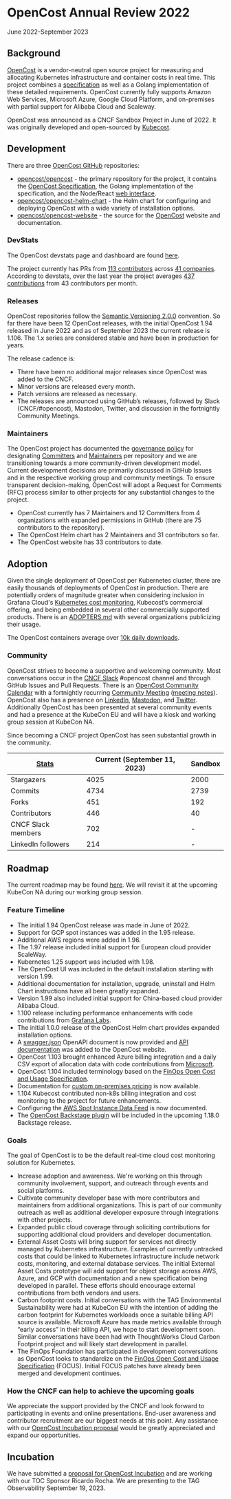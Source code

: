 # OpenCost Annual Review 2022

June 2022-September 2023

## Background

[OpenCost](https://opencost.io) is a vendor-neutral open source project for measuring and allocating Kubernetes infrastructure and container costs in real time. This project combines a [specification](https://github.com/opencost/opencost/blob/develop/spec) as well as a Golang implementation of these detailed requirements. OpenCost currently fully supports Amazon Web Services, Microsoft Azure, Google Cloud Platform, and on-premises with partial support for Alibaba Cloud and Scaleway.

OpenCost was announced as a CNCF Sandbox Project in June of 2022. It was originally developed and open-sourced by [Kubecost](https://kubecost.com/).

## Development

There are three [OpenCost GitHub](https://github.com/opencost) repositories:
* [opencost/opencost](https://github.com/opencost/opencost) - the primary repository for the project, it contains the [OpenCost Specification](https://github.com/opencost/opencost/blob/develop/spec), the Golang implementation of the specification, and the Node/React [web interface](https://github.com/opencost/opencost/blob/develop/ui/).
* [opencost/opencost-helm-chart](https://github.com/opencost/opencost-helm-chart) - the Helm chart for configuring and deploying OpenCost with a wide variety of installation options.
* [opencost/opencost-website](https://github.com/opencost/opencost-website) - the source for the [OpenCost](https://opencost.io) website and documentation.

### DevStats

The OpenCost devstats page and dashboard are found [here](https://opencost.devstats.cncf.io/).

The project currently has PRs from [113 contributors](https://opencost.devstats.cncf.io/d/22/prs-authors-table?orgId=1&var-period_name=Last%20decade&var-repogroup_name=OpenCost) across [41 companies](https://opencost.devstats.cncf.io/d/21/prs-authors-companies-table?orgId=1&var-period_name=Last%20decade&var-repogroup_name=OpenCost). According to devstats, over the last year the project averages [437 contributions](https://opencost.devstats.cncf.io/d/74/contributions-chart?orgId=1&var-period=m&var-metric=contributions&var-repogroup_name=OpenCost&var-country_name=All&var-company_name=All&var-company=all&from=now-1y&to=now) from 43 contributors per month.

### Releases

OpenCost repositories follow the [Semantic Versioning 2.0.0](https://semver.org/) convention. So far there have been 12 OpenCost releases, with the initial OpenCost 1.94 released in June 2022 and as of September 2023 the current release is 1.106. The 1.x series are considered stable and have been in production for years.

The release cadence is:
* There have been no additional major releases since OpenCost was added to the CNCF.
* Minor versions are released every month.
* Patch versions are released as necessary.
* The releases are announced using GitHub’s releases, followed by Slack (CNCF/#opencost), Mastodon, Twitter, and discussion in the fortnightly Community Meetings.

### Maintainers

The OpenCost project has documented the [governance policy](https://github.com/opencost/opencost/blob/develop/GOVERNANCE.md) for designating [Committers](https://github.com/orgs/opencost/teams/opencost-committers) and [Maintainers](https://github.com/opencost/opencost/blob/develop/MAINTAINERS.md) per repository and we are transitioning towards a more community-driven development model. Current development decisions are primarily discussed in GitHub Issues and in the respective working group and community meetings. To ensure transparent decision-making, OpenCost will adopt a Request for Comments (RFC) process similar to other projects for any substantial changes to the project.

* OpenCost currently has 7 Maintainers and 12 Committers from 4 organizations with expanded permissions in GitHub (there are 75  contributors to the repository).
* The OpenCost Helm chart has 2 Maintainers and 31 contributors so far.
* The OpenCost website has 33 contributors to date.

## Adoption

Given the single deployment of OpenCost per Kubernetes cluster, there are easily thousands of deployments of OpenCost in production. There are potentially orders of magnitude greater when considering inclusion in Grafana Cloud's [Kubernetes cost monitoring](https://www.opencost.io/blog/grafana-cloud), Kubecost’s commercial offering, and being embedded in several other commercially supported products. There is an [ADOPTERS.md](https://github.com/opencost/opencost/blob/develop/ADOPTERS.MD) with several organizations publicizing their usage.

The OpenCost containers average over [10k daily downloads](https://quay.io/repository/kubecost1/kubecost-cost-model).

### Community

OpenCost strives to become a supportive and welcoming community. Most conversations occur in the [CNCF Slack](http://slack.cncf.io) #opencost channel and through GitHub Issues and Pull Requests. There is an [OpenCost Community Calendar](https://bit.ly/opencost-calendar) with a fortnightly recurring [Community Meeting](https://bit.ly/opencost-meeting) ([meeting notes](https://docs.google.com/document/d/1JFB_-sjF8F9UWet1c-dWixdMZY4hri23UlQG5FX5xfY/edit)). OpenCost also has a presence on [LinkedIn](https://www.linkedin.com/showcase/opencost/), [Mastodon](https://hachyderm.io/@opencost), and [Twitter](https://twitter.com/open_cost). Additionally OpenCost has been presented at several community events and had a presence at the KubeCon EU and will have a kiosk and working group session at KubeCon NA.

Since becoming a CNCF project OpenCost has seen substantial growth in the community.

| [Stats](https://opencost.devstats.cncf.io/d/18/overall-project-statistics-table?orgId=1&var-period_name=Last%20decade&var-repogroup_name=OpenCost)              | Current (September 11, 2023) | Sandbox |
| ------------------ | --------------------------- | ------- |
| Stargazers         | 4025 | 2000 |
| Commits            | 4734 | 2739 |
| Forks              | 451 | 192 |
| Contributors       | 446 | 40 |
| CNCF Slack members | 702 | - |
| LinkedIn followers | 214 | - |

## Roadmap

The current roadmap may be found [here](https://github.com/opencost/opencost/blob/develop/ROADMAP.md). We will revisit it at the upcoming KubeCon NA during our working group session.

### Feature Timeline

* The initial 1.94 OpenCost release was made in June of 2022.
* Support for GCP spot instances was added in the 1.95 release.
* Additional AWS regions were added in 1.96.
* The 1.97 release included initial support for European cloud provider ScaleWay.
* Kubernetes 1.25 support was included with 1.98.
* The OpenCost UI was included in the default installation starting with version 1.99.
* Additional documentation for installation, upgrade, uninstall and Helm Chart instructions have all been greatly expanded.
* Version 1.99 also included initial support for China-based cloud provider Alibaba Cloud.
* 1.100 release including performance enhancements with code contributions from [Grafana Labs](https://www.opencost.io/blog/grafana-labs).
* The initial 1.0.0 release of the OpenCost Helm chart provides expanded installation options.
* A [swagger.json](https://raw.githubusercontent.com/opencost/opencost/develop/docs/swagger.json) OpenAPI document is now provided and [API documentation](https://www.opencost.io/docs/integrations/api) was added to the OpenCost website.
* OpenCost 1.103 brought enhanced Azure billing integration and a daily CSV export of allocation data with code contributions from [Microsoft](http://aka.ms/aks/OpenCost-AKS).
* OpenCost 1.104 included terminology based on the [FinOps Open Cost and Usage Specification](https://www.opencost.io/blog/focus).
* Documentation for [custom on-premises pricing](https://www.opencost.io/docs/configuration/on-prem) is now available.
* 1.104 Kubecost contributed non-k8s billing integration and cost monitoring to the project for future enhancements.
* Configuring the [AWS Spot Instance Data Feed](https://www.opencost.io/docs/configuration/AWS#aws-spot-instance-data-feed-configuration) is now documented.
* The [OpenCost Backstage plugin](https://github.com/backstage/backstage/tree/master/plugins/opencost) will be included in the upcoming 1.18.0 Backstage release.

### Goals

The goal of OpenCost is to be the default real-time cloud cost monitoring solution for Kubernetes.

* Increase adoption and awareness. We're working on this through community involvement, support, and outreach through events and social platforms.
* Cultivate community developer base with more contributors and maintainers from additional organizations. This is part of our community outreach as well as additional developer exposure through integrations with other projects.
* Expanded public cloud coverage through soliciting contributions for supporting additional cloud providers and developer documentation.
* External Asset Costs will bring support for services not directly managed by Kubernetes infrastructure. Examples of currently untracked costs that could be linked to Kubernetes infrastructure include network costs, monitoring, and external database services. The initial External Asset Costs prototype will add support for object storage across AWS, Azure, and GCP with documentation and a new specification being developed in parallel. These efforts should encourage external contributions from both vendors and users.
* Carbon footprint costs. Initial conversations with the TAG Environmental Sustainability were had at KubeCon EU with the intention of adding the carbon footprint for Kubernetes workloads once a suitable billing API source is available. Microsoft Azure has made metrics available through “early access” in their billing API, we hope to start development soon. Similar conversations have been had with ThoughtWorks Cloud Carbon Footprint project and will likely start development in parallel.
* The FinOps Foundation has participated in development conversations as OpenCost looks to standardize on the [FinOps Open Cost and Usage Specification](http://focus.finops.org/) (FOCUS). Initial FOCUS patches have already been merged and development continues.

### How the CNCF can help to achieve the upcoming goals

We appreciate the support provided by the CNCF and look forward to participating in events and online presentations. End-user awareness and contributor recruitment are our biggest needs at this point. Any assistance with our [OpenCost Incubation proposal](https://github.com/cncf/toc/pull/1046/) would be greatly appreciated and expand our opportunities.

## Incubation

We have submitted a [proposal for OpenCost Incubation](https://github.com/cncf/toc/pull/1046/) and are working with our TOC Sponsor Ricardo Rocha. We are presenting to the TAG Observability September 19, 2023.
